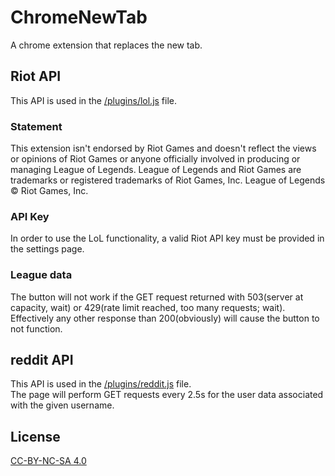 ChromeNewTab
============

A chrome extension that replaces the new tab.

## Riot API
This API is used in the [/plugins/lol.js](https://github.com/slak44/ChromeNewTab/blob/master/plugins/lol.js) file.
### Statement
This extension isn't endorsed by Riot Games and doesn't reflect the views or opinions of Riot Games or anyone officially involved in producing or managing League of Legends. League of Legends and Riot Games are trademarks or registered trademarks of Riot Games, Inc. League of Legends © Riot Games, Inc.  
### API Key
In order to use the LoL functionality, a valid Riot API key must be provided in the settings page.
### League data
The button will not work if the GET request returned with 503(server at capacity, wait) or 429(rate limit reached, too many requests; wait). Effectively any other response than 200(obviously) will cause the button to not function.
## reddit API
This API is used in the [/plugins/reddit.js](https://github.com/slak44/ChromeNewTab/tree/master/plugins/reddit.js) file.  
The page will perform GET requests every 2.5s for the user data associated with the given username.
## License
[CC-BY-NC-SA 4.0](http://creativecommons.org/licenses/by-nc-sa/4.0/legalcode)

